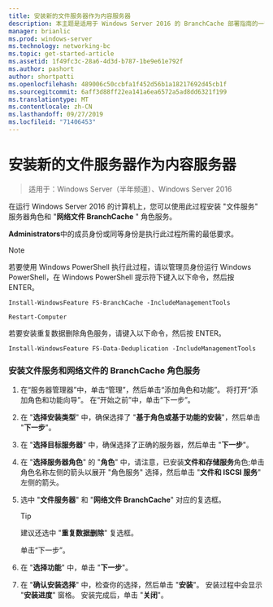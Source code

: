 ```yaml
---
title: 安装新的文件服务器作为内容服务器
description: 本主题是适用于 Windows Server 2016 的 BranchCache 部署指南的一部分，它演示了如何在分布式和托管缓存模式下部署 BranchCache，以优化分支机构中的 WAN 带宽使用情况
manager: brianlic
ms.prod: windows-server
ms.technology: networking-bc
ms.topic: get-started-article
ms.assetid: 1f49fc3c-28a6-4d3d-b787-1be9e61e792f
ms.author: pashort
author: shortpatti
ms.openlocfilehash: 489006c50ccbfa1f452d56b1a18217692d45cb1f
ms.sourcegitcommit: 6aff3d88ff22ea141a6ea6572a5ad8dd6321f199
ms.translationtype: MT
ms.contentlocale: zh-CN
ms.lasthandoff: 09/27/2019
ms.locfileid: "71406453"
---
```

# <a name="install-a-new-file-server-as-a-content-server"></a>安装新的文件服务器作为内容服务器

>适用于：Windows Server（半年频道）、Windows Server 2016

在运行 Windows Server 2016 的计算机上，您可以使用此过程安装 "文件服务" 服务器角色和 "**网络文件 BranchCache** " 角色服务。  
  
**Administrators**中的成员身份或同等身份是执行此过程所需的最低要求。  
  
> [!NOTE]  
> 若要使用 Windows PowerShell 执行此过程，请以管理员身份运行 Windows PowerShell，在 Windows PowerShell 提示符下键入以下命令，然后按 ENTER。  
>   
> `Install-WindowsFeature FS-BranchCache -IncludeManagementTools`  
>   
> `Restart-Computer`  
>   
> 若要安装重复数据删除角色服务，请键入以下命令，然后按 ENTER。  
>   
> `Install-WindowsFeature FS-Data-Deduplication -IncludeManagementTools`  
  
### <a name="to-install-file-services-and-the-branchcache-for-network-files-role-service"></a>安装文件服务和网络文件的 BranchCache 角色服务  
  
1.  在“服务器管理器”中，单击“管理”，然后单击“添加角色和功能”。 将打开“添加角色和功能向导”。 在“开始之前”中，单击“下一步”。  
  
2.  在 "**选择安装类型**" 中，确保选择了 "**基于角色或基于功能的安装**"，然后单击 "**下一步**"。  
  
3.  在 "**选择目标服务器**" 中，确保选择了正确的服务器，然后单击 "**下一步**"。  
  
4.  在 "**选择服务器角色**" 的 "**角色**" 中，请注意，已安装**文件和存储服务**角色;单击角色名称左侧的箭头以展开 "角色服务" 选择，然后单击 "**文件和 ISCSI 服务**" 左侧的箭头。  
  
5.  选中 "**文件服务器**" 和 "**网络文件 BranchCache**" 对应的复选框。  
  
    > [!TIP]  
    > 建议还选中 "**重复数据删除**" 复选框。
  
    单击“下一步”。  
  
6.  在 "**选择功能**" 中，单击 "**下一步**"。  
  
7.  在 "**确认安装选择**" 中，检查你的选择，然后单击 "**安装**"。 安装过程中会显示 "**安装进度**" 窗格。 安装完成后，单击 "**关闭**"。
